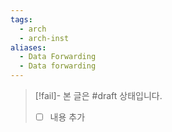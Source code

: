 ```yaml
---
tags:
  - arch
  - arch-inst
aliases:
  - Data Forwarding
  - Data forwarding
---
```

> [!fail]- 본 글은 #draft 상태입니다.
> - [ ] 내용 추가